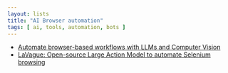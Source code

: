 ```yaml
---
layout: lists
title: "AI Browser automation"
tags: [ ai, tools, automation, bots ]
---
```


 - [Automate browser-based workflows with LLMs and Computer Vision](https://github.com/Skyvern-AI/Skyvern)
 - [LaVague: Open-source Large Action Model to automate Selenium browsing](https://github.com/lavague-ai/LaVague)
